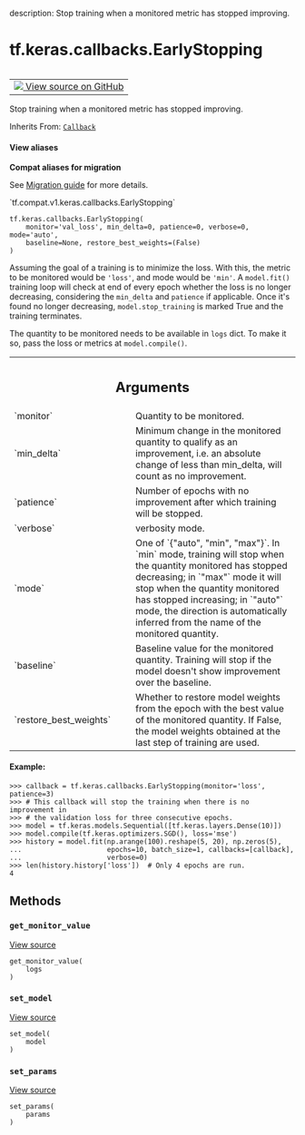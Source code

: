 description: Stop training when a monitored metric has stopped improving.

<div itemscope itemtype="http://developers.google.com/ReferenceObject">
<meta itemprop="name" content="tf.keras.callbacks.EarlyStopping" />
<meta itemprop="path" content="Stable" />
<meta itemprop="property" content="__init__"/>
<meta itemprop="property" content="get_monitor_value"/>
<meta itemprop="property" content="set_model"/>
<meta itemprop="property" content="set_params"/>
</div>

# tf.keras.callbacks.EarlyStopping

<!-- Insert buttons and diff -->

<table class="tfo-notebook-buttons tfo-api nocontent" align="left">
<td>
  <a target="_blank" href="https://github.com/tensorflow/tensorflow/blob/r2.3/tensorflow/python/keras/callbacks.py#L1559-L1690">
    <img src="https://www.tensorflow.org/images/GitHub-Mark-32px.png" />
    View source on GitHub
  </a>
</td>
</table>



Stop training when a monitored metric has stopped improving.

Inherits From: [`Callback`](../../../tf/keras/callbacks/Callback.md)

<section class="expandable">
  <h4 class="showalways">View aliases</h4>
  <p>
<b>Compat aliases for migration</b>
<p>See
<a href="https://www.tensorflow.org/guide/migrate">Migration guide</a> for
more details.</p>
<p>`tf.compat.v1.keras.callbacks.EarlyStopping`</p>
</p>
</section>

<pre class="devsite-click-to-copy prettyprint lang-py tfo-signature-link">
<code>tf.keras.callbacks.EarlyStopping(
    monitor='val_loss', min_delta=0, patience=0, verbose=0, mode='auto',
    baseline=None, restore_best_weights=(False)
)
</code></pre>



<!-- Placeholder for "Used in" -->

Assuming the goal of a training is to minimize the loss. With this, the
metric to be monitored would be `'loss'`, and mode would be `'min'`. A
`model.fit()` training loop will check at end of every epoch whether
the loss is no longer decreasing, considering the `min_delta` and
`patience` if applicable. Once it's found no longer decreasing,
`model.stop_training` is marked True and the training terminates.

The quantity to be monitored needs to be available in `logs` dict.
To make it so, pass the loss or metrics at `model.compile()`.

<!-- Tabular view -->
 <table class="responsive fixed orange">
<colgroup><col width="214px"><col></colgroup>
<tr><th colspan="2"><h2 class="add-link">Arguments</h2></th></tr>

<tr>
<td>
`monitor`
</td>
<td>
Quantity to be monitored.
</td>
</tr><tr>
<td>
`min_delta`
</td>
<td>
Minimum change in the monitored quantity
to qualify as an improvement, i.e. an absolute
change of less than min_delta, will count as no
improvement.
</td>
</tr><tr>
<td>
`patience`
</td>
<td>
Number of epochs with no improvement
after which training will be stopped.
</td>
</tr><tr>
<td>
`verbose`
</td>
<td>
verbosity mode.
</td>
</tr><tr>
<td>
`mode`
</td>
<td>
One of `{"auto", "min", "max"}`. In `min` mode,
training will stop when the quantity
monitored has stopped decreasing; in `"max"`
mode it will stop when the quantity
monitored has stopped increasing; in `"auto"`
mode, the direction is automatically inferred
from the name of the monitored quantity.
</td>
</tr><tr>
<td>
`baseline`
</td>
<td>
Baseline value for the monitored quantity.
Training will stop if the model doesn't show improvement over the
baseline.
</td>
</tr><tr>
<td>
`restore_best_weights`
</td>
<td>
Whether to restore model weights from
the epoch with the best value of the monitored quantity.
If False, the model weights obtained at the last step of
training are used.
</td>
</tr>
</table>



#### Example:



```
>>> callback = tf.keras.callbacks.EarlyStopping(monitor='loss', patience=3)
>>> # This callback will stop the training when there is no improvement in
>>> # the validation loss for three consecutive epochs.
>>> model = tf.keras.models.Sequential([tf.keras.layers.Dense(10)])
>>> model.compile(tf.keras.optimizers.SGD(), loss='mse')
>>> history = model.fit(np.arange(100).reshape(5, 20), np.zeros(5),
...                     epochs=10, batch_size=1, callbacks=[callback],
...                     verbose=0)
>>> len(history.history['loss'])  # Only 4 epochs are run.
4
```

## Methods

<h3 id="get_monitor_value"><code>get_monitor_value</code></h3>

<a target="_blank" href="https://github.com/tensorflow/tensorflow/blob/r2.3/tensorflow/python/keras/callbacks.py#L1683-L1690">View source</a>

<pre class="devsite-click-to-copy prettyprint lang-py tfo-signature-link">
<code>get_monitor_value(
    logs
)
</code></pre>




<h3 id="set_model"><code>set_model</code></h3>

<a target="_blank" href="https://github.com/tensorflow/tensorflow/blob/r2.3/tensorflow/python/keras/callbacks.py#L619-L620">View source</a>

<pre class="devsite-click-to-copy prettyprint lang-py tfo-signature-link">
<code>set_model(
    model
)
</code></pre>




<h3 id="set_params"><code>set_params</code></h3>

<a target="_blank" href="https://github.com/tensorflow/tensorflow/blob/r2.3/tensorflow/python/keras/callbacks.py#L616-L617">View source</a>

<pre class="devsite-click-to-copy prettyprint lang-py tfo-signature-link">
<code>set_params(
    params
)
</code></pre>






